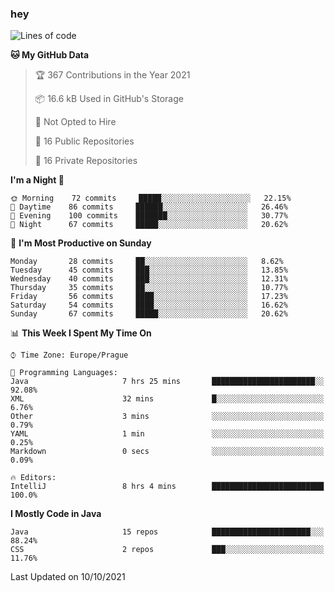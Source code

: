 ### hey

<!--START_SECTION:waka-->
![Lines of code](https://img.shields.io/badge/From%20Hello%20World%20I%27ve%20Written-110059%20lines%20of%20code-blue)

**🐱 My GitHub Data** 

> 🏆 367 Contributions in the Year 2021
 > 
> 📦 16.6 kB Used in GitHub's Storage 
 > 
> 🚫 Not Opted to Hire
 > 
> 📜 16 Public Repositories 
 > 
> 🔑 16 Private Repositories  
 > 
**I'm a Night 🦉** 

```text
🌞 Morning    72 commits     █████░░░░░░░░░░░░░░░░░░░░   22.15% 
🌆 Daytime    86 commits     ██████░░░░░░░░░░░░░░░░░░░   26.46% 
🌃 Evening    100 commits    ███████░░░░░░░░░░░░░░░░░░   30.77% 
🌙 Night      67 commits     █████░░░░░░░░░░░░░░░░░░░░   20.62%

```
📅 **I'm Most Productive on Sunday** 

```text
Monday       28 commits     ██░░░░░░░░░░░░░░░░░░░░░░░   8.62% 
Tuesday      45 commits     ███░░░░░░░░░░░░░░░░░░░░░░   13.85% 
Wednesday    40 commits     ███░░░░░░░░░░░░░░░░░░░░░░   12.31% 
Thursday     35 commits     ██░░░░░░░░░░░░░░░░░░░░░░░   10.77% 
Friday       56 commits     ████░░░░░░░░░░░░░░░░░░░░░   17.23% 
Saturday     54 commits     ████░░░░░░░░░░░░░░░░░░░░░   16.62% 
Sunday       67 commits     █████░░░░░░░░░░░░░░░░░░░░   20.62%

```


📊 **This Week I Spent My Time On** 

```text
⌚︎ Time Zone: Europe/Prague

💬 Programming Languages: 
Java                     7 hrs 25 mins       ███████████████████████░░   92.08% 
XML                      32 mins             █░░░░░░░░░░░░░░░░░░░░░░░░   6.76% 
Other                    3 mins              ░░░░░░░░░░░░░░░░░░░░░░░░░   0.79% 
YAML                     1 min               ░░░░░░░░░░░░░░░░░░░░░░░░░   0.25% 
Markdown                 0 secs              ░░░░░░░░░░░░░░░░░░░░░░░░░   0.09%

🔥 Editors: 
IntelliJ                 8 hrs 4 mins        █████████████████████████   100.0%

```

**I Mostly Code in Java** 

```text
Java                     15 repos            ██████████████████████░░░   88.24% 
CSS                      2 repos             ███░░░░░░░░░░░░░░░░░░░░░░   11.76%

```



 Last Updated on 10/10/2021
<!--END_SECTION:waka-->
